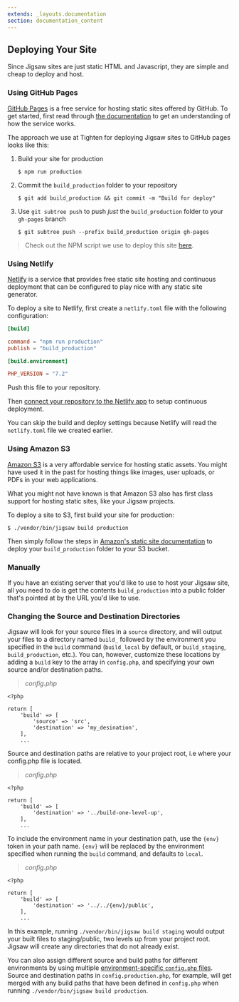 ```yaml
---
extends: _layouts.documentation
section: documentation_content
---
```


## Deploying Your Site

Since Jigsaw sites are just static HTML and Javascript, they are simple and cheap to deploy and host.

### Using GitHub Pages

[GitHub Pages](https://pages.github.com/) is a free service for hosting static sites offered by GitHub. To get started, first read through [the documentation](https://help.github.com/categories/github-pages-basics/) to get an understanding of how the service works.

The approach we use at Tighten for deploying Jigsaw sites to GitHub pages looks like this:

1. Build your site for production

    ```
    $ npm run production
    ```

2. Commit the `build_production` folder to your repository

    ```
    $ git add build_production && git commit -m "Build for deploy"
    ```

3. Use `git subtree push` to push _just_ the `build_production` folder to your `gh-pages` branch

    ```
    $ git subtree push --prefix build_production origin gh-pages
    ```

> Check out the NPM script we use to deploy this site [here](https://github.com/tightenco/jigsaw-site/blob/master/package.json#L12).

### Using Netlify

[Netlify](https://www.netlify.com/) is a service that provides free static site hosting and continuous deployment that can be configured to play nice with any static site generator.

To deploy a site to Netlify, first create a `netlify.toml` file with the following configuration:

```toml
[build]

command = "npm run production"
publish = "build_production"

[build.environment]

PHP_VERSION = "7.2"
```

Push this file to your repository.

Then [connect your repository to the Netlify app](https://app.netlify.com/start) to setup continuous deployment.

You can skip the build and deploy settings because Netlify will read the `netlify.toml` file we created earlier.

### Using Amazon S3

[Amazon S3](https://aws.amazon.com/s3/) is a very affordable service for hosting static assets. You might have used it in the past for hosting things like images, user uploads, or PDFs in your web applications.

What you might not have known is that Amazon S3 also has first class support for hosting static sites, like your Jigsaw projects.

To deploy a site to S3, first build your site for production:

```
$ ./vendor/bin/jigsaw build production
```

Then simply follow the steps in [Amazon's static site documentation](http://docs.aws.amazon.com/gettingstarted/latest/swh/website-hosting-intro.html) to deploy your `build_production` folder to your S3 bucket.

### Manually

If you have an existing server that you'd like to use to host your Jigsaw site, all you need to do is get the contents `build_production` into a public folder that's pointed at by the URL you'd like to use.

### Changing the Source and Destination Directories

Jigsaw will look for your source files in a `source` directory, and will output your files to a directory named `build_` followed by the environment you specified in the `build` command (`build_local` by default, or `build_staging`, `build_production`, etc.). You can, however, customize these locations by adding a `build` key to the array in `config.php`, and specifying your own source and/or destination paths.

> _config.php_

```
<?php

return [
    'build' => [
        'source' => 'src',
        'destination' => 'my_desination',
    ],
    ...
```

Source and destination paths are relative to your project root, i.e where your config.php file is located.

> _config.php_

```
<?php

return [
    'build' => [
        'destination' => '../build-one-level-up',
    ],
    ...
```

To include the environment name in your destination path, use the `{env}` token in your path name. `{env}` will be replaced by the environment specified when running the `build` command, and defaults to `local`.

> _config.php_

```
<?php

return [
    'build' => [
        'destination' => '../../{env}/public',
    ],
    ...
```

In this example, running `./vendor/bin/jigsaw build staging` would output your built files to staging/public, two levels up from your project root. Jigsaw will create any directories that do not already exist.

You can also assign different source and build paths for different environments by using multiple [environment-specific `config.php` files](/docs/environments/). Source and destination paths in `config.production.php`, for example, will get merged with any build paths that have been defined in `config.php` when running `./vendor/bin/jigsaw build production`.

